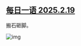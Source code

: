 <!--1740069651000-->
[每日一语 2025.2.19](https://chinadigitaltimes.net/chinese/715983.html)
------

<p>搬石砸脚。</p><p><img decoding="async" src="https://chinadigitaltimes.net/chinese/files/2025/02/2025.2.19.png" alt="img"></p><div class="addtoany_share_save_container addtoany_content addtoany_content_bottom"><div class="a2a_kit a2a_kit_size_32 addtoany_list" data-a2a-url="https://chinadigitaltimes.net/chinese/715983.html" data-a2a-title="每日一语 2025.2.19"><a class="a2a_button_facebook" href="https://www.addtoany.com/add_to/facebook?linkurl=https%3A%2F%2Fchinadigitaltimes.net%2Fchinese%2F715983.html&amp;linkname=%E6%AF%8F%E6%97%A5%E4%B8%80%E8%AF%AD%202025.2.19" title="Facebook" rel="nofollow noopener" target="_blank"></a><a class="a2a_button_twitter" href="https://www.addtoany.com/add_to/twitter?linkurl=https%3A%2F%2Fchinadigitaltimes.net%2Fchinese%2F715983.html&amp;linkname=%E6%AF%8F%E6%97%A5%E4%B8%80%E8%AF%AD%202025.2.19" title="Twitter" rel="nofollow noopener" target="_blank"></a><a class="a2a_button_telegram" href="https://www.addtoany.com/add_to/telegram?linkurl=https%3A%2F%2Fchinadigitaltimes.net%2Fchinese%2F715983.html&amp;linkname=%E6%AF%8F%E6%97%A5%E4%B8%80%E8%AF%AD%202025.2.19" title="Telegram" rel="nofollow noopener" target="_blank"></a><a class="a2a_button_reddit" href="https://www.addtoany.com/add_to/reddit?linkurl=https%3A%2F%2Fchinadigitaltimes.net%2Fchinese%2F715983.html&amp;linkname=%E6%AF%8F%E6%97%A5%E4%B8%80%E8%AF%AD%202025.2.19" title="Reddit" rel="nofollow noopener" target="_blank"></a><a class="a2a_button_whatsapp" href="https://www.addtoany.com/add_to/whatsapp?linkurl=https%3A%2F%2Fchinadigitaltimes.net%2Fchinese%2F715983.html&amp;linkname=%E6%AF%8F%E6%97%A5%E4%B8%80%E8%AF%AD%202025.2.19" title="WhatsApp" rel="nofollow noopener" target="_blank"></a><a class="a2a_button_email" href="https://www.addtoany.com/add_to/email?linkurl=https%3A%2F%2Fchinadigitaltimes.net%2Fchinese%2F715983.html&amp;linkname=%E6%AF%8F%E6%97%A5%E4%B8%80%E8%AF%AD%202025.2.19" title="Email" rel="nofollow noopener" target="_blank"></a><a class="a2a_button_copy_link" href="https://www.addtoany.com/add_to/copy_link?linkurl=https%3A%2F%2Fchinadigitaltimes.net%2Fchinese%2F715983.html&amp;linkname=%E6%AF%8F%E6%97%A5%E4%B8%80%E8%AF%AD%202025.2.19" title="Copy Link" rel="nofollow noopener" target="_blank"></a><a class="a2a_dd addtoany_share_save addtoany_share" href="https://www.addtoany.com/share"></a></div></div>
